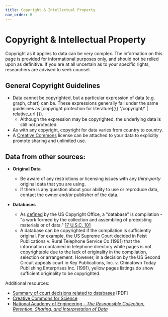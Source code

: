 ```yaml
---
title: Copyright & Intellectual Property
nav_order: 6
---
```


# Copyright & Intellectual Property

Copyright as it applies to data can be very complex. 
The information on this page is provided for informational purposes only, and should not be relied upon as definitive. 
If you are at all uncertain as to your specific rights, researchers are advised to seek counsel.

## General Copyright Guidelines

- Data cannot be copyrighted, but a particular expression of data (e.g. graph, chart) can be. These expressions generally fall under the same guidelines as [copyright protection for literature]({{ '/copyright/' | relative_url }}).
  - Although the expression may be copyrighted, the underlying data is still not protected.
- As with any copyright, copyright for data varies from country to country.
- A [Creative Commons](http://creativecommons.org/) license can be attached to your data to explicitly promote sharing and unlimited use.

## Data from other sources:

- **Original Data**
  - Be aware of any restrictions or licensing issues with any *third-party* original data that you are using.
  - If there is any question about your ability to use or reproduce data, contact the owner and/or publisher of the data.

- **Databases**
  - As [defined](http://www.copyright.gov/docs/regstat092303.html) by the US Copyright Office, a "database" is compilation - "a work formed by the collection and assembling of preexisting materials or of data." [17 U.S.C. 101](https://www.law.cornell.edu/uscode/text/17/101)
  - A database can be copyrighted if the compilation is sufficiently original. For example, the US Supreme Court decided in Feist Publications v. Rural Telephone Service Co.(1991) that the information contained in telephone directory white pages is not copyrightable due to the lack of originality in the compilation, selection or arrangement. However, in a decision by the US Second Circuit appeals court in Key Publications, Inc. v. Chinatown Today Publishing Enterprises Inc. (1991), yellow pages listings do show sufficient originality to be copyrighted.

Additional resources:

- [Summary of court decisions related to databases](http://www.copyright.gov/reports/db4.pdf) \[PDF\]
- [Creative Commons for Science](http://creativecommons.org/science/)
- [National Academy of Engineering - *The Responsible Collection, Retention, Sharing, and Interpretation of Data*](http://www.onlineethics.org/cms/research/modindex/moddata.aspx)
